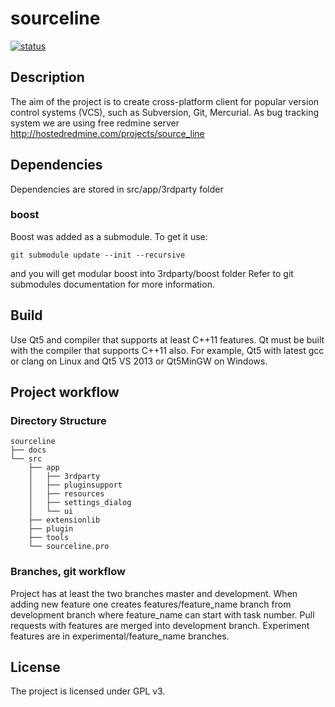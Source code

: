 # sourceline

[![status](https://travis-ci.org/PLLUG/sourceline.svg)](https://travis-ci.org/PLLUG/sourceline)

## Description
The aim of the project is to create cross-platform client for popular version control systems (VCS), such as Subversion, Git, Mercurial.
As bug tracking system we are using free redmine server
http://hostedredmine.com/projects/source_line

## Dependencies

Dependencies are stored in src/app/3rdparty folder

### boost
Boost was added as a submodule. To get it use:
```text
git submodule update --init --recursive
```
and you will get modular boost into 3rdparty/boost folder
Refer to git submodules documentation for more information.

## Build

Use Qt5 and compiler that supports at least C++11 features. Qt must be built with the compiler that supports C++11 also.
For example, Qt5 with latest gcc or clang on Linux and Qt5 VS 2013 or Qt5MinGW on Windows.

## Project workflow

### Directory Structure

```text
sourceline
├── docs
└── src
    ├── app
    │   ├── 3rdparty
    │   ├── pluginsupport
    │   ├── resources
    │   ├── settings_dialog
    │   └── ui
    ├── extensionlib
    ├── plugin
    ├── tools
    └── sourceline.pro
```

### Branches, git workflow
Project has at least the two branches master and development. When adding new feature one creates features/feature_name branch from development branch where feature_name can start with task number. Pull requests with features are merged into development branch. Experiment features are in experimental/feature_name branches.

## License
The project is licensed under GPL v3.


